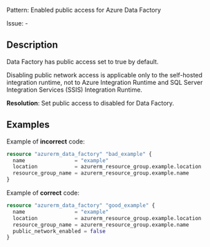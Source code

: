 Pattern: Enabled public access for Azure Data Factory

Issue: -

## Description

Data Factory has public access set to true by default.

Disabling public network access is applicable only to the self-hosted integration runtime, not to Azure Integration Runtime and SQL Server Integration Services (SSIS) Integration Runtime.

**Resolution**: Set public access to disabled for Data Factory.

## Examples

Example of **incorrect** code:

```terraform
resource "azurerm_data_factory" "bad_example" {
  name                = "example"
  location            = azurerm_resource_group.example.location
  resource_group_name = azurerm_resource_group.example.name
}
```

Example of **correct** code:

```terraform
resource "azurerm_data_factory" "good_example" {
  name                = "example"
  location            = azurerm_resource_group.example.location
  resource_group_name = azurerm_resource_group.example.name
  public_network_enabled = false
}
```